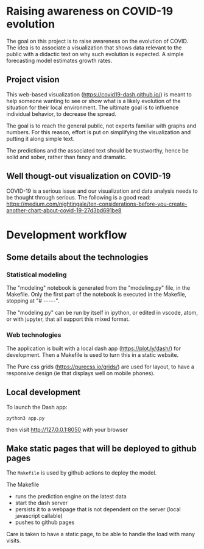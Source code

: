 # Raising awareness on COVID-19 evolution

The goal on this project is to raise awareness on the evolution of COVID.
The idea is to associate a visualization that shows data relevant to the
public with a didactic text on why such evolution is expected. A
simple forecasting model estimates growth rates.

## Project vision

This web-based visualization (https://covid19-dash.github.io/) is meant
to help someone wanting to see or show what is a likely evolution of the
situation for their local environment. The ultimate goal is to influence
individual behavior, to decrease the spread.

The goal is to reach the general public, not experts familiar with graphs
and numbers. For this reason, effort is put on simplifying the
visualization and putting it along simple text.

The predictions and the associated text should be trustworthy, hence be
solid and sober, rather than fancy and dramatic.

## Well thougt-out visualization on COVID-19

COVID-19 is a serious issue and our visualization and data analysis needs
to be thought through serious. The following is a good read:
https://medium.com/nightingale/ten-considerations-before-you-create-another-chart-about-covid-19-27d3bd691be8

# Development workflow

## Some details about the technologies

### Statistical modeling

The "modeling" notebook is generated from the "modeling.py" file, in the
Makefile. Only the first part of the notebook is executed in the
Makefile, stopping at "# -----".

The "modeling.py" can be run by itself in ipython, or edited in vscode,
atom, or with jupyter, that all support this mixed format.

### Web technologies

The application is built with a local dash app (https://plot.ly/dash/)
for development. Then a Makefile is used to turn this in a static
website.

The Pure css grids (https://purecss.io/grids/) are used for layout, to
have a responsive design (ie that displays well on mobile phones).

## Local development

To launch the Dash app:

```
python3 app.py
```

then visit http://127.0.0.1:8050 with your browser

## Make static pages that will be deployed to github pages

The `Makefile` is used by github actions to deploy the model.

The Makefile
* runs the prediction engine on the latest data
* start the dash server
* persists it to a webpage that is not dependent on the server (local
  javascript callable)
* pushes to github pages

Care is taken to have a static page, to be able to handle the load with
many visits.
